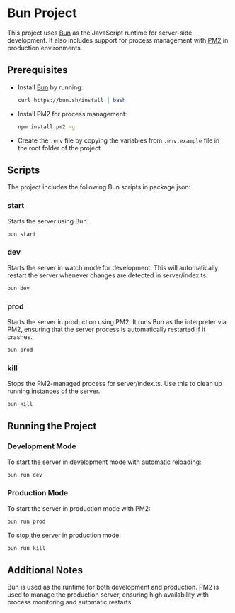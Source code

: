 # Bun Project

This project uses [Bun](https://bun.sh/) as the JavaScript runtime for server-side development. It also includes support for process management with [PM2](https://pm2.keymetrics.io/) in production environments.

## Prerequisites

- Install [Bun](https://bun.sh/) by running:

  ```bash
  curl https://bun.sh/install | bash
  ```

- Install PM2 for process management:

  ```bash
  npm install pm2 -g
  ```

- Create the `.env` file by copying the variables from `.env.example` file in the root folder of the project

## Scripts

The project includes the following Bun scripts in package.json:

### start

Starts the server using Bun.

```bash
bun start
```

### dev

Starts the server in watch mode for development. This will automatically restart the server whenever changes are detected in server/index.ts.

```bash
bun dev
```

### prod

Starts the server in production using PM2. It runs Bun as the interpreter via PM2, ensuring that the server process is automatically restarted if it crashes.

```bash
bun prod
```

### kill

Stops the PM2-managed process for server/index.ts. Use this to clean up running instances of the server.

```bash
bun kill
```

## Running the Project

### Development Mode

To start the server in development mode with automatic reloading:

```bash
bun run dev
```

### Production Mode

To start the server in production mode with PM2:

```bash
bun run prod
```

To stop the server in production mode:

```bash
bun run kill
```

## Additional Notes

Bun is used as the runtime for both development and production.
PM2 is used to manage the production server, ensuring high availability with process monitoring and automatic restarts.
